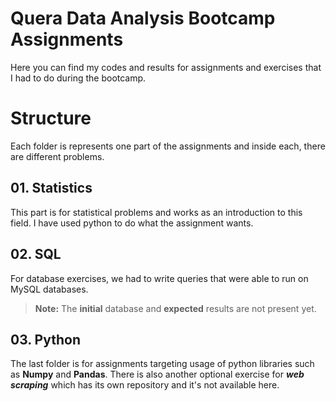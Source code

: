# Quera Data Analysis Bootcamp Assignments

Here you can find my codes and results for assignments and exercises that I had to do during the bootcamp.

# Structure

Each folder is represents one part of the assignments and inside each, there are different problems.

## 01. Statistics

This part is for statistical problems and works as an introduction to this field. I have used python to do what the assignment wants.

## 02. SQL

For database exercises, we had to write queries that were able to run on MySQL databases.
> **Note:** The **initial** database and **expected** results are not present yet.

## 03. Python

The last folder is for assignments targeting usage of python libraries such as **Numpy** and **Pandas**.
There is also another optional exercise for ***web scraping*** which has its own repository and it's not available here.
